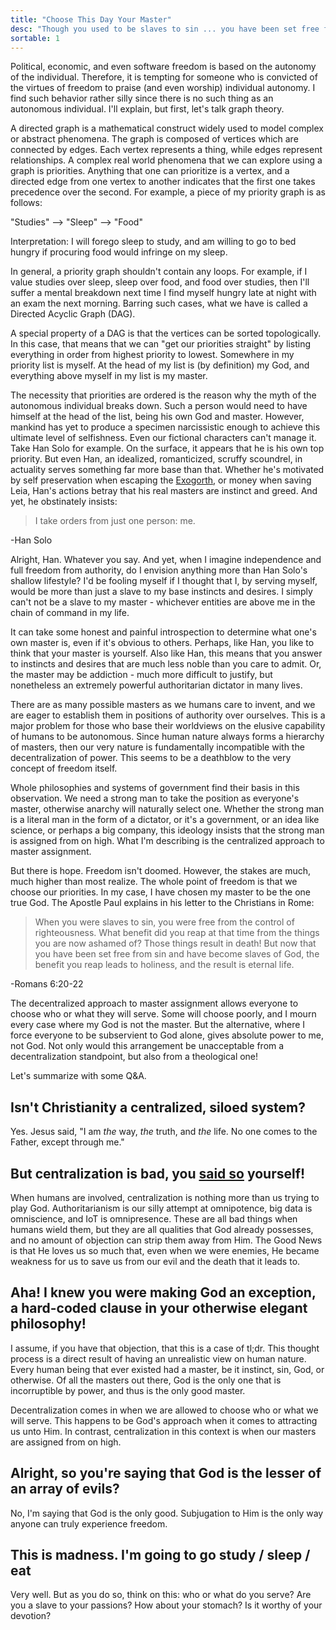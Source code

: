 ```yaml
---
title: "Choose This Day Your Master"
desc: "Though you used to be slaves to sin ... you have been set free from sin and have become slaves to righteousness - Paul"
sortable: 1
---
```


Political, economic, and even software freedom is based on the autonomy of the individual. Therefore, it is tempting for someone who is convicted of the virtues of freedom to praise (and even worship) individual autonomy. I find such behavior rather silly since there is no such thing as an autonomous individual. I'll explain, but first, let's talk graph theory.

A directed graph is a mathematical construct widely used to model complex or abstract phenomena. The graph is composed of vertices which are connected by edges. Each vertex represents a thing, while edges represent relationships. A complex real world phenomena that we can explore using a graph is priorities. Anything that one can prioritize is a vertex, and a directed edge from one vertex to another indicates that the first one takes precedence over the second. For example, a piece of my priority graph is as follows:

"Studies" --> "Sleep" --> "Food"

Interpretation: I will forego sleep to study, and am willing to go to bed hungry if procuring food would infringe on my sleep.

In general, a priority graph shouldn't contain any loops. For example, if I value studies over sleep, sleep over food, and food over studies, then I'll suffer a mental breakdown next time I find myself hungry late at night with an exam the next morning. Barring such cases, what we have is called a Directed Acyclic Graph (DAG).

A special property of a DAG is that the vertices can be sorted topologically. In this case, that means that we can "get our priorities straight" by listing everything in order from highest priority to lowest. Somewhere in my priority list is myself. At the head of my list is (by definition) my God, and everything above myself in my list is my master.

The necessity that priorities are ordered is the reason why the myth of the autonomous individual breaks down. Such a person would need to have himself at the head of the list, being his own God and master. However, mankind has yet to produce a specimen narcissistic enough to achieve this ultimate level of selfishness. Even our fictional characters can't manage it. Take Han Solo for example. On the surface, it appears that he is his own top priority. But even Han, an idealized, romanticized, scruffy scoundrel, in actuality serves something far more base than that. Whether he's motivated by self preservation when escaping the [Exogorth](http://starwars.wikia.com/wiki/Exogorth), or money when saving Leia, Han's actions betray that his real masters are instinct and greed. And yet, he obstinately insists:

>I take orders from just one person: me.

-Han Solo

Alright, Han. Whatever you say. And yet, when I imagine independence and full freedom from authority, do I envision anything more than Han Solo's shallow lifestyle? I'd be fooling myself if I thought that I, by serving myself, would be more than just a slave to my base instincts and desires. I simply can't not be a slave to my master - whichever entities are above me in the chain of command in my life.

It can take some honest and painful introspection to determine what one's own master is, even if it's obvious to others. Perhaps, like Han, you like to think that your master is yourself. Also like Han, this means that you answer to instincts and desires that are much less noble than you care to admit. Or, the master may be addiction - much more difficult to justify, but nonetheless an extremely powerful authoritarian dictator in many lives.

There are as many possible masters as we humans care to invent, and we are eager to establish them in positions of authority over ourselves. This is a major problem for those who base their worldviews on the elusive capability of humans to be autonomous. Since human nature always forms a hierarchy of masters, then our very nature is fundamentally incompatible with the decentralization of power. This seems to be a deathblow to the very concept of freedom itself.

Whole philosophies and systems of government find their basis in this observation. We need a strong man to take the position as everyone's master, otherwise anarchy will naturally select one. Whether the strong man is a literal man in the form of a dictator, or it's a government, or an idea like science, or perhaps a big company, this ideology insists that the strong man is assigned from on high. What I'm describing is the centralized approach to master assignment.

But there is hope. Freedom isn't doomed. However, the stakes are much, much higher than most realize. The whole point of freedom is that we choose our priorities. In my case, I have chosen my master to be the one true God. The Apostle Paul explains in his letter to the Christians in Rome:

>When you were slaves to sin, you were free from the control of righteousness. What benefit did you reap at that time from the things you are now ashamed of? Those things result in death! But now that you have been set free from sin and have become slaves of God, the benefit you reap leads to holiness, and the result is eternal life.

-Romans 6:20-22

The decentralized approach to master assignment allows everyone to choose who or what they will serve. Some will choose poorly, and I mourn every case where my God is not the master. But the alternative, where I force everyone to be subservient to God alone, gives absolute power to me, not God. Not only would this arrangement be unacceptable from a decentralization standpoint, but also from a theological one!

Let's summarize with some Q&A.

## Isn't Christianity a centralized, siloed system?

Yes. Jesus said, "I am *the* way, *the* truth, and *the* life. No one comes to the Father, except through me."

## But centralization is bad, you [said so](open-source-philosophy.html) yourself!

When humans are involved, centralization is nothing more than us trying to play God. Authoritarianism is our silly attempt at omnipotence, big data is omniscience, and IoT is omnipresence. These are all bad things when humans wield them, but they are all qualities that God already possesses, and no amount of objection can strip them away from Him. The Good News is that He loves us so much that, even when we were enemies, He became weakness for us to save us from our evil and the death that it leads to.

## Aha! I knew you were making God an exception, a hard-coded clause in your otherwise elegant philosophy!

I assume, if you have that objection, that this is a case of tl;dr. This thought process is a direct result of having an unrealistic view on human nature. Every human being that ever existed had a master, be it instinct, sin, God, or otherwise. Of all the masters out there, God is the only one that is incorruptible by power, and thus is the only good master.

Decentralization comes in when we are allowed to choose who or what we will serve. This happens to be God's approach when it comes to attracting us unto Him. In contrast, centralization in this context is when our masters are assigned from on high.

## Alright, so you're saying that God is the lesser of an array of evils?

No, I'm saying that God is the only good. Subjugation to Him is the only way anyone can truly experience freedom.

## This is madness. I'm going to go study / sleep / eat

Very well. But as you do so, think on this: who or what do you serve? Are you a slave to your passions? How about your stomach? Is it worthy of your devotion?
